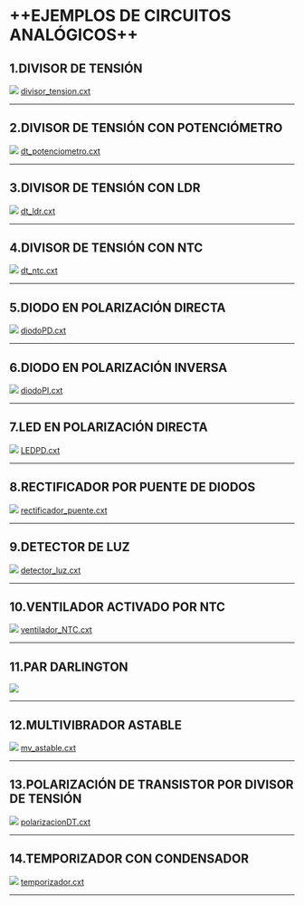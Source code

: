 # ++EJEMPLOS DE CIRCUITOS ANALÓGICOS++

## 1.DIVISOR DE TENSIÓN
![](imagenes/divisor_tension.png)
[divisor_tension.cxt](divisor_tension.cxt)

- - -
## 2.DIVISOR DE TENSIÓN CON POTENCIÓMETRO
![](imagenes/dt_potenciometro.png)
[dt_potenciometro.cxt](dt_potenciometro.cxt)


- - -
## 3.DIVISOR DE TENSIÓN CON LDR
![](imagenes/dt_ldr.png)
[dt_ldr.cxt](dt_ldr.cxt)


- - -
## 4.DIVISOR DE TENSIÓN CON NTC
![](imagenes/dt_ntc.png)
[dt_ntc.cxt](dt_ntc.cxt)


- - -
## 5.DIODO EN POLARIZACIÓN DIRECTA
![](imagenes/diodoPD.png)
[diodoPD.cxt](diodoPD.cxt)


- - -
## 6.DIODO EN POLARIZACIÓN INVERSA
![](imagenes/diodoPI.png)
[diodoPI.cxt](diodoPI.cxt)


- - -
## 7.LED EN POLARIZACIÓN DIRECTA
![](imagenes/LEDPD.png)
[LEDPD.cxt](LEDPD.cxt)


- - -
## 8.RECTIFICADOR POR PUENTE DE DIODOS
![](imagenes/rectificador_puente.png)
[rectificador_puente.cxt](rectificador_puente.cxt)


- - -
## 9.DETECTOR DE LUZ
![](imagenes/detector_luz.png)
[detector_luz.cxt](detector_luz.cxt)


- - -
## 10.VENTILADOR ACTIVADO POR NTC
![](imagenes/ventilador_NTC.png)
[ventilador_NTC.cxt](ventilador_NTC.cxt)


- - -
## 11.PAR DARLINGTON
![](imagenes/par_darlington.jpg)


- - -
## 12.MULTIVIBRADOR ASTABLE
![](imagenes/mv_astable.png)
[mv_astable.cxt](mv_astable.cxt)


- - -
## 13.POLARIZACIÓN DE TRANSISTOR POR DIVISOR DE TENSIÓN
![](imagenes/polarizacionDT.png)
[polarizacionDT.cxt](polarizacionDT.cxt)


- - -
## 14.TEMPORIZADOR CON CONDENSADOR
![](imagenes/temporizador.png)
[temporizador.cxt](temporizador.cxt)


- - -
